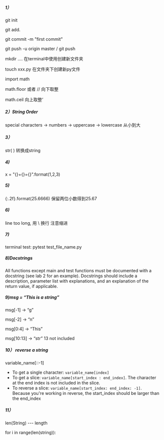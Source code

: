 ##### 1）

git init 

git add.

git commit -m "first commit"

git push -u origin master / git push



mkdir ....           在terminal中使用创建新文件夹

touch xxx.py	在文件夹下创建新py文件



import math

math.floor 或者 // 向下取整

math.ceil 向上取整‘

##### 2）String Order

special characters → numbers → uppercase → lowercase 从小到大

##### 3）

str( ) 转换成string

##### 4)

x = "{}+{}={}".format(1,2,3)

##### 5)

{:.2f}.format(25.6666)  保留两位小数得到25.67

##### 6)

line too long, 用 \ 换行 注意缩进

##### 7)

terminal test:  pytest test_file_name.py

##### 8)Docstrings

All functions except main and test functions must be documented with a docstring (see lab 2 for an example). Docstrings should include a description, parameter list with explanations, and an explanation of the return value, if applicable.

##### 9)msg = “This is a string” 

msg[-1] → “g” 

msg[-2] → “n”

msg[0:4] → “This”

msg[10:13] → “str”    13 not included

##### 10） reverse a string

variable_name[::-1]

- To get a single character: `variable_name[index]`
- To get a slice: `variable_name[start_index : end_index]`. The character at the end index is not included in the slice.
- To reverse a slice: `variable_name[start_index: end_index: -1]`. Because you're working in reverse, the start_index should be larger than the end_index

##### 11）

 len(String) --- length

for i in range(len(string)):

